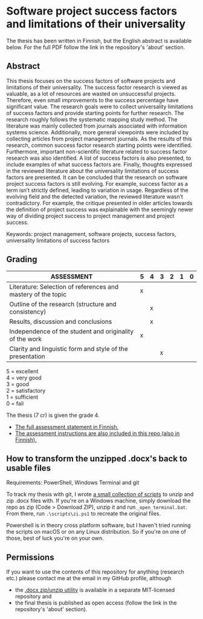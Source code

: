 # Software project success factors and limitations of their universality

The thesis has been written in Finnish, but the English abstract is available below. For the full PDF follow the link in the repository's 'about' section.

## Abstract

This thesis focuses on the success factors of software projects and limitations of their universality. The success factor research is viewed as valuable, as a lot of resources are wasted on unsuccessful projects. Therefore, even small improvements to the success percentage have significant value. The research goals were to collect universality limitations of success factors and provide starting points for further research. The research roughly follows the systematic mapping study method. The literature was mainly collected from journals associated with information systems science. Additionally, more general viewpoints were included by collecting articles from project management journals. As the results of this research, common success factor research starting points were identified. Furthermore, important non-scientific literature related to success factor research was also identified. A list of success factors is also presented, to include examples of what success factors are. Finally, thoughts expressed in the reviewed literature about the universality limitations of success factors are presented. It can be concluded that the research on software project success factors is still evolving. For example, success factor as a term isn’t strictly defined, leading to variation in usage. Regardless of the evolving field and the detected variation, the reviewed literature wasn’t contradictory. For example, the critique presented in older articles towards the definition of project success was explainable with the seemingly newer way of dividing project success to project management and project success.

Keywords: project management, software projects, success factors, universality limitations of success factors

## Grading

| ASSESSMENT                                                   | 5 | 4 | 3 | 2 | 1 | 0 |
|--------------------------------------------------------------|---|---|---|---|---|---|
| Literature: Selection of references and mastery of the topic | x |   |   |   |   |   |
| Outline of the research (structure and consistency)          |   | x |   |   |   |   |
| Results, discussion and conclusions                          |   | x |   |   |   |   |
| Independence of the student and originality of the work      | x |   |   |   |   |   |
| Clarity and linguistic form and style of the presentation    |   |   | x |   |   |   |

5 = excellent  
4 = very good  
3 = good  
2 = satisfactory  
1 = sufficient  
0 = fail

The thesis (7 cr) is given the grade 4.
- [The full assessment statement in Finnish.](LAUSUNTO.md)
- [The assessment instructions are also included in this repo (also in Finnish).](PERUSTEET.md)

## How to transform the unzipped .docx's back to usable files

Requirements: PowerShell, Windows Terminal and git

To track my thesis with git, I wrote [a small collection of scripts](https://github.com/anttiharju/zipsi-utility) to unzip and zip .docx files with. If you're on a Windows machine, simply download the repo as zip (Code > Download ZIP), unzip it and run `_open_terminal.bat`. From there, run `.\scripts\zi.ps1` to recreate the original files.

Powershell is in theory cross platform software, but I haven't tried running the scripts on macOS or on any Linux distribution. So if you're on one of those, best of luck you're on your own.

## Permissions

If you want to use the contents of this repository for anything (research etc.) please contact me at the email in my GitHub profile, although
- the [.docx zip/unzip utility](https://github.com/anttiharju/zipsi-utility) is available in a separate MIT-licensed repository and
- the final thesis is published as open access (follow the link in the repository's 'about' section).
